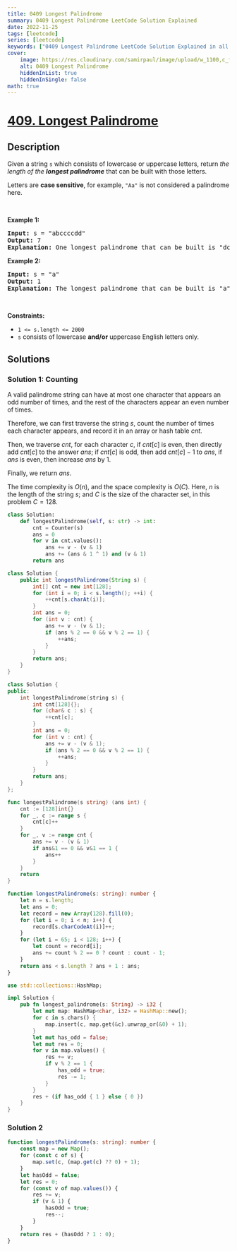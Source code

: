 ```yaml
---
title: 0409 Longest Palindrome
summary: 0409 Longest Palindrome LeetCode Solution Explained
date: 2022-11-25
tags: [leetcode]
series: [leetcode]
keywords: ["0409 Longest Palindrome LeetCode Solution Explained in all languages", "0409 Longest Palindrome", "LeetCode", "leetcode solution in Python3 C++ Java Go PHP Ruby Swift TypeScript Rust C# JavaScript C", "GeeksforGeeks", "InterviewBit", "Coding Ninjas", "HackerRank", "HackerEarth", "CodeChef", "TopCoder", "AlgoExpert", "freeCodeCamp", "Codeforces", "GitHub", "AtCoder", "Samir Paul"]
cover:
    image: https://res.cloudinary.com/samirpaul/image/upload/w_1100,c_fit,co_rgb:FFFFFF,l_text:Arial_75_bold:0409 Longest Palindrome - Solution Explained/problem-solving.webp
    alt: 0409 Longest Palindrome
    hiddenInList: true
    hiddenInSingle: false
math: true
---
```



# [409. Longest Palindrome](https://leetcode.com/problems/longest-palindrome)


## Description

<p>Given a string <code>s</code> which consists of lowercase or uppercase letters, return <em>the length of the <strong>longest palindrome</strong></em>&nbsp;that can be built with those letters.</p>

<p>Letters are <strong>case sensitive</strong>, for example,&nbsp;<code>&quot;Aa&quot;</code> is not considered a palindrome here.</p>

<p>&nbsp;</p>
<p><strong class="example">Example 1:</strong></p>

<pre>
<strong>Input:</strong> s = &quot;abccccdd&quot;
<strong>Output:</strong> 7
<strong>Explanation:</strong> One longest palindrome that can be built is &quot;dccaccd&quot;, whose length is 7.
</pre>

<p><strong class="example">Example 2:</strong></p>

<pre>
<strong>Input:</strong> s = &quot;a&quot;
<strong>Output:</strong> 1
<strong>Explanation:</strong> The longest palindrome that can be built is &quot;a&quot;, whose length is 1.
</pre>

<p>&nbsp;</p>
<p><strong>Constraints:</strong></p>

<ul>
	<li><code>1 &lt;= s.length &lt;= 2000</code></li>
	<li><code>s</code> consists of lowercase <strong>and/or</strong> uppercase English&nbsp;letters only.</li>
</ul>

## Solutions

### Solution 1: Counting

A valid palindrome string can have at most one character that appears an odd number of times, and the rest of the characters appear an even number of times.

Therefore, we can first traverse the string $s$, count the number of times each character appears, and record it in an array or hash table $cnt$.

Then, we traverse $cnt$, for each character $c$, if $cnt[c]$ is even, then directly add $cnt[c]$ to the answer $ans$; if $cnt[c]$ is odd, then add $cnt[c] - 1$ to $ans$, if $ans$ is even, then increase $ans$ by $1$.

Finally, we return $ans$.

The time complexity is $O(n)$, and the space complexity is $O(C)$. Here, $n$ is the length of the string $s$; and $C$ is the size of the character set, in this problem $C = 128$.

<!-- tabs:start -->

```python
class Solution:
    def longestPalindrome(self, s: str) -> int:
        cnt = Counter(s)
        ans = 0
        for v in cnt.values():
            ans += v - (v & 1)
            ans += (ans & 1 ^ 1) and (v & 1)
        return ans
```

```java
class Solution {
    public int longestPalindrome(String s) {
        int[] cnt = new int[128];
        for (int i = 0; i < s.length(); ++i) {
            ++cnt[s.charAt(i)];
        }
        int ans = 0;
        for (int v : cnt) {
            ans += v - (v & 1);
            if (ans % 2 == 0 && v % 2 == 1) {
                ++ans;
            }
        }
        return ans;
    }
}
```

```cpp
class Solution {
public:
    int longestPalindrome(string s) {
        int cnt[128]{};
        for (char& c : s) {
            ++cnt[c];
        }
        int ans = 0;
        for (int v : cnt) {
            ans += v - (v & 1);
            if (ans % 2 == 0 && v % 2 == 1) {
                ++ans;
            }
        }
        return ans;
    }
};
```

```go
func longestPalindrome(s string) (ans int) {
	cnt := [128]int{}
	for _, c := range s {
		cnt[c]++
	}
	for _, v := range cnt {
		ans += v - (v & 1)
		if ans&1 == 0 && v&1 == 1 {
			ans++
		}
	}
	return
}
```

```ts
function longestPalindrome(s: string): number {
    let n = s.length;
    let ans = 0;
    let record = new Array(128).fill(0);
    for (let i = 0; i < n; i++) {
        record[s.charCodeAt(i)]++;
    }
    for (let i = 65; i < 128; i++) {
        let count = record[i];
        ans += count % 2 == 0 ? count : count - 1;
    }
    return ans < s.length ? ans + 1 : ans;
}
```

```rust
use std::collections::HashMap;

impl Solution {
    pub fn longest_palindrome(s: String) -> i32 {
        let mut map: HashMap<char, i32> = HashMap::new();
        for c in s.chars() {
            map.insert(c, map.get(&c).unwrap_or(&0) + 1);
        }
        let mut has_odd = false;
        let mut res = 0;
        for v in map.values() {
            res += v;
            if v % 2 == 1 {
                has_odd = true;
                res -= 1;
            }
        }
        res + (if has_odd { 1 } else { 0 })
    }
}
```

<!-- tabs:end -->

### Solution 2

<!-- tabs:start -->

```ts
function longestPalindrome(s: string): number {
    const map = new Map();
    for (const c of s) {
        map.set(c, (map.get(c) ?? 0) + 1);
    }
    let hasOdd = false;
    let res = 0;
    for (const v of map.values()) {
        res += v;
        if (v & 1) {
            hasOdd = true;
            res--;
        }
    }
    return res + (hasOdd ? 1 : 0);
}
```

<!-- tabs:end -->

<!-- end -->
